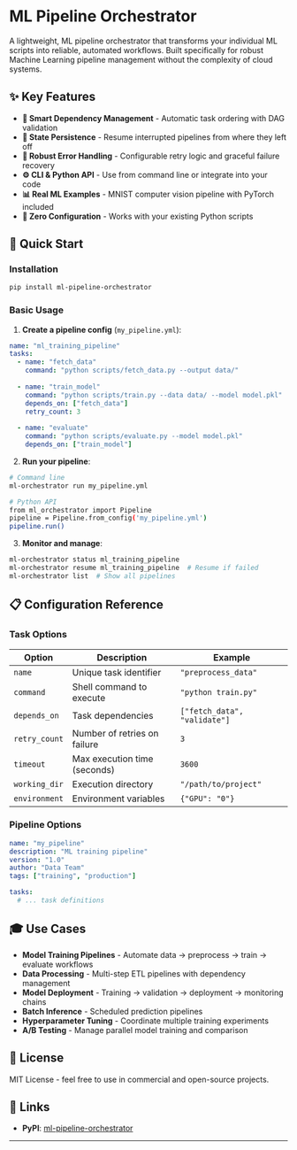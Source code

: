 # ML Pipeline Orchestrator

A lightweight, ML pipeline orchestrator that transforms your individual ML scripts into reliable, automated workflows. Built specifically for robust Machine Learning pipeline management without the complexity of cloud systems.

## ✨ Key Features

- **🔄 Smart Dependency Management** - Automatic task ordering with DAG validation
- **💾 State Persistence** - Resume interrupted pipelines from where they left off
- **🔁 Robust Error Handling** - Configurable retry logic and graceful failure recovery
- **⚙️ CLI & Python API** - Use from command line or integrate into your code
- **📊 Real ML Examples** - MNIST computer vision pipeline with PyTorch included
- **🎯 Zero Configuration** - Works with your existing Python scripts

## 🚀 Quick Start

### Installation

```bash
pip install ml-pipeline-orchestrator
```

### Basic Usage

1. **Create a pipeline config** (`my_pipeline.yml`):

```yaml
name: "ml_training_pipeline"
tasks:
  - name: "fetch_data"
    command: "python scripts/fetch_data.py --output data/"
    
  - name: "train_model"
    command: "python scripts/train.py --data data/ --model model.pkl"
    depends_on: ["fetch_data"]
    retry_count: 3
    
  - name: "evaluate"
    command: "python scripts/evaluate.py --model model.pkl"
    depends_on: ["train_model"]
```

2. **Run your pipeline**:

```bash
# Command line
ml-orchestrator run my_pipeline.yml

# Python API
from ml_orchestrator import Pipeline
pipeline = Pipeline.from_config('my_pipeline.yml')
pipeline.run()
```

3. **Monitor and manage**:

```bash
ml-orchestrator status ml_training_pipeline
ml-orchestrator resume ml_training_pipeline  # Resume if failed
ml-orchestrator list  # Show all pipelines
```

## 📋 Configuration Reference

### Task Options

| Option | Description | Example |
|--------|-------------|---------|
| `name` | Unique task identifier | `"preprocess_data"` |
| `command` | Shell command to execute | `"python train.py"` |
| `depends_on` | Task dependencies | `["fetch_data", "validate"]` |
| `retry_count` | Number of retries on failure | `3` |
| `timeout` | Max execution time (seconds) | `3600` |
| `working_dir` | Execution directory | `"/path/to/project"` |
| `environment` | Environment variables | `{"GPU": "0"}` |

### Pipeline Options

```yaml
name: "my_pipeline"
description: "ML training pipeline"
version: "1.0"
author: "Data Team"
tags: ["training", "production"]

tasks:
  # ... task definitions
```

## 🎓 Use Cases

- **Model Training Pipelines** - Automate data → preprocess → train → evaluate workflows
- **Data Processing** - Multi-step ETL pipelines with dependency management
- **Model Deployment** - Training → validation → deployment → monitoring chains
- **Batch Inference** - Scheduled prediction pipelines
- **Hyperparameter Tuning** - Coordinate multiple training experiments
- **A/B Testing** - Manage parallel model training and comparison

## 📜 License

MIT License - feel free to use in commercial and open-source projects.

## 🔗 Links

- **PyPI**: [ml-pipeline-orchestrator](https://pypi.org/project/ml-pipeline-orchestrator/)

---
